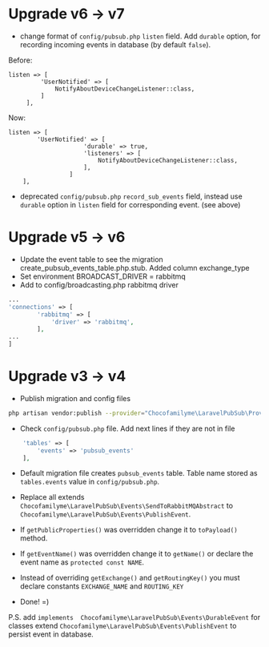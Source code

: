 # Upgrade v6 -> v7
- change format of `config/pubsub.php` `listen` field. Add `durable` option, for recording incoming events in database (by default `false`).

Before:
```
listen => [
         'UserNotified' => [
             NotifyAboutDeviceChangeListener::class,
         ]
     ],
```
Now: 
```
listen => [
        'UserNotified' => [
                     'durable' => true,
                     'listeners' => [
                         NotifyAboutDeviceChangeListener::class,
                     ],
                 ]
    ],
```

    

- deprecated `config/pubsub.php` `record_sub_events` field, instead use `durable` option in `listen` field for corresponding event. (see above)

# Upgrade v5 -> v6
- Update the event table to see the migration create_pubsub_events_table.php.stub. Added column exchange_type
- Set environment BROADCAST_DRIVER = rabbitmq
- Add to config/broadcasting.php rabbitmq driver
```php
...
'connections' => [
        'rabbitmq' => [
            'driver' => 'rabbitmq',
        ],
...
]
```

# Upgrade v3 -> v4

* Publish migration and config files
```bash  
php artisan vendor:publish --provider="Chocofamilyme\LaravelPubSub\Providers\PubSubServiceProvider"
```

* Check `config/pubsub.php` file. Add next lines if they are not in file
```php
    'tables' => [
        'events' => 'pubsub_events'
    ],
```

* Default migration file creates `pubsub_events` table. Table name stored as `tables.events` value in `config/pubsub.php`.

* Replace all extends `Chocofamilyme\LaravelPubSub\Events\SendToRabbitMQAbstract` to `Chocofamilyme\LaravelPubSub\Events\PublishEvent`.
* If `getPublicProperties()` was overridden change it to `toPayload()` method. 
* If `getEventName()` was overridden change it to `getName()` or declare the event name as `protected const NAME`.
* Instead of overriding `getExchange()` and `getRoutingKey()` you must declare constants `EXCHANGE_NAME` and `ROUTING_KEY`
* Done! =)

P.S. add `implements  Chocofamilyme\LaravelPubSub\Events\DurableEvent` for classes extend `Chocofamilyme\LaravelPubSub\Events\PublishEvent` to persist event in database.
